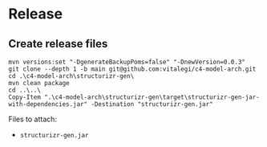 # Release

## Create release files

```
mvn versions:set "-DgenerateBackupPoms=false" "-DnewVersion=0.0.3"
git clone --depth 1 -b main git@github.com:vitalegi/c4-model-arch.git
cd .\c4-model-arch\structurizr-gen\
mvn clean package
cd ..\..\
Copy-Item ".\c4-model-arch\structurizr-gen\target\structurizr-gen-jar-with-dependencies.jar" -Destination "structurizr-gen.jar"
```

Files to attach:

- `structurizr-gen.jar`
